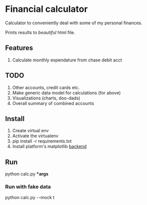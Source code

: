 # Financial calculator

Calculator to conveniently deal with some of my personal finances.

Prints results to *beautiful* html file.

## Features

1. Calculate monthly expendature from chase debit acct

## TODO

1. Other accounts, credit cards etc.
1. Make generic data model for calculations (for above)
1. Visualizations (charts, doo-dads)
1. Overall summary of combined accounts

## Install

1. Create virtual env
1. Activate the virtualenv
1. pip install -r requirements.txt
1. Install platform's matplotlib [backend](https://matplotlib.org/api/index_backend_api.html)

## Run

python calc.py __*args__

### Run with fake data

python calc.py --mock t
